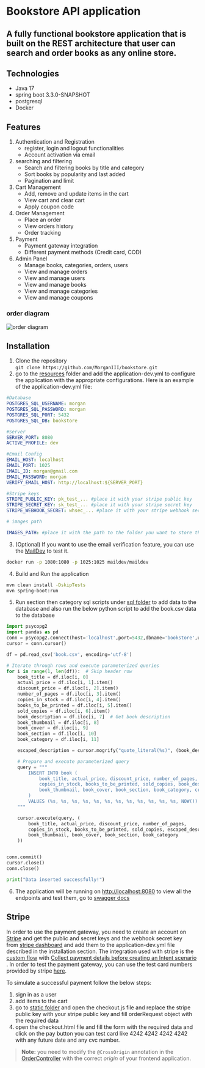 # Bookstore API application 

## A fully functional bookstore application that is built on the REST architecture that user can search and order books as any online store.

## Technologies
- Java 17
- spring boot 3.3.0-SNAPSHOT
- postgresql
- Docker

## Features 
1. Authentication and Registration
      + register, login and logout functionalities
      + Account activation via email
2. searching and filtering
      + Search and filtering books by title and category
      + Sort books by popularity and last added
      + Pagination and limit
3. Cart Management
      + Add, remove and update items in the cart
      + View cart and clear cart
      + Apply coupon code
4. Order Management
      + Place an order
      + View orders history
      + Order tracking
5. Payment
      + Payment gateway integration
      + Different payment methods (Credit card, COD)
6. Admin Panel
      + Manage books, categories, orders, users
      + View and manage orders
      + View and manage users
      + View and manage books
      + View and manage categories
      + View and manage coupons

### order diagram

![order diagram](https://github.com/MorganIII/bookstore/blob/master/src/main/resources/images/order-sequence-diagram.svg)

## Installation
1. Clone the repository  
```git clone https://github.com/MorganIII/bookstore.git```
2. go to the [resources](https://github.com/MorganIII/bookstore/tree/master/src/main/resources) folder and add the application-dev.yml to configure the application
with the appropriate configurations. Here is an example of the application-dev.yml file:
```yml
#Database
POSTGRES_SQL_USERNAME: morgan
POSTGRES_SQL_PASSWORD: morgan
POSTGRES_SQL_PORT: 5432
POSTGRES_SQL_DB: bookstore

#Server
SERVER_PORT: 8080
ACTIVE_PROFILE: dev

#Email Config
EMAIL_HOST: localhost
EMAIL_PORT: 1025
EMAIL_ID: morgan@gmail.com
EMAIL_PASSWORD: morgan
VERIFY_EMAIL_HOST: http://localhost:${SERVER_PORT}

#Stripe keys
STRIPE_PUBLIC_KEY: pk_test_... #place it with your stripe public key
STRIPE_SECRET_KEY: sk_test_... #place it with your stripe secret key
STRIPE_WEBHOOK_SECRET: whsec_... #place it with your stripe webhook secret

# images path

IMAGES_PATH: #place it with the path to the folder you want to store the images
```
3. (Optional) If you want to use the email verification feature, you can use the [MailDev](https://github.com/maildev/maildev) to test it.
```bash
docker run -p 1080:1080 -p 1025:1025 maildev/maildev
```
4. Build and Run the application
```bash
mvn clean install -DskipTests
mvn spring-boot:run
```
5. Run section then category sql scripts under [sql folder](https://github.com/MorganIII/bookstore/tree/master/src/main/resources/sql) to add data to the database
and also run the below python script to add the book.csv data to the database
```python
import psycopg2
import pandas as pd
conn = psycopg2.connect(host='localhost',port=5432,dbname='bookstore',user='morgan',password='morgan')
cursor = conn.cursor()

df = pd.read_csv('book.csv', encoding='utf-8')

# Iterate through rows and execute parameterized queries
for i in range(1, len(df)):  # Skip header row
    book_title = df.iloc[i, 0]
    actual_price = df.iloc[i, 1].item()
    discount_price = df.iloc[i, 2].item()
    number_of_pages = df.iloc[i, 3].item()
    copies_in_stock = df.iloc[i, 4].item()
    books_to_be_printed = df.iloc[i, 5].item()
    sold_copies = df.iloc[i, 6].item()
    book_description = df.iloc[i, 7]  # Get book description
    book_thumbnail = df.iloc[i, 8]
    book_cover = df.iloc[i, 9]
    book_section = df.iloc[i, 10]
    book_category = df.iloc[i, 11]

    escaped_description = cursor.mogrify("quote_literal(%s)", (book_description,))[0]  # Remove extra quotes

    # Prepare and execute parameterized query
    query = """
        INSERT INTO book (
            book_title, actual_price, discount_price, number_of_pages,
            copies_in_stock, books_to_be_printed, sold_copies, book_description,
            book_thumbnail, book_cover, book_section, book_category, creation_time
        )
        VALUES (%s, %s, %s, %s, %s, %s, %s, %s, %s, %s, %s, %s, NOW())
    """

    cursor.execute(query, (
        book_title, actual_price, discount_price, number_of_pages,
        copies_in_stock, books_to_be_printed, sold_copies, escaped_description,
        book_thumbnail, book_cover, book_section, book_category
    ))


conn.commit()
cursor.close()
conn.close()

print("Data inserted successfully!")


```

6. The application will be running on [http://localhost:8080](http://localhost:8080) to view all the endpoints and test them, go to [swagger docs](http://localhost:8080/swagger-ui.html)

## Stripe
In order to use the payment gateway, you need to create an account on [Stripe](https://stripe.com/) and get the public and secret keys and the webhook secret key  
from [stripe dashboard](https://dashboard.stripe.com/test/apikeys) and add them to the application-dev.yml file described in the installation section. The integration
used with stripe is the [custom flow](https://docs.stripe.com/payments/accept-a-payment?platform=web&ui=elements) with [Collect payment details before creating an Intent scenario](https://docs.stripe.com/payments/accept-a-payment-deferred)
. In order to test the payment gateway, you can use the test card numbers provided by stripe [here](https://docs.stripe.com/testing#cards).

To simulate a successful payment follow the below steps:
1. sign in as a user
2. add items to the cart
3. go to [static folder](https://github.com/MorganIII/bookstore/tree/master/src/main/resources/static) and open the checkout.js file
and replace the stripe public key with your stripe public key and fill orderRequest object with the required data
4. open the checkout.html file and fill the form with the required data and click on the pay button
you can test card like 4242 4242 4242 4242 with any future date and any cvc number. 

> **Note:** you need to modify the `@CrossOrigin` annotation in the [OrderController](https://github.com/MorganIII/bookstore/blob/master/src/main/java/org/morgan/bookstore/controller/OrderController.java)
with the correct *origin* of your frontend application.